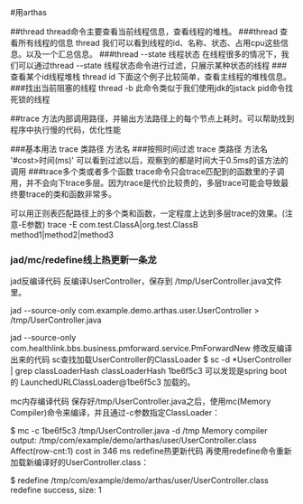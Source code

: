 #用arthas

##thread
thread命令主要查看当前线程信息，查看线程的堆栈。
###thread 查看所有线程的信息
thread 我们可以看到线程的id、名称、状态、占用cpu这些信息。以及一个汇总信息。
###thread --state 线程状态
在线程很多的情况下，我们可以通过thread --state 线程状态命令进行过滤，只展示某种状态的线程
###查看某个id线程堆栈
thread id
下面这个例子比较简单，查看主线程的堆栈信息。
###找出当前阻塞的线程
thread -b
此命令类似于我们使用jdk的jstack pid命令找死锁的线程

##trace
方法内部调用路径，并输出方法路径上的每个节点上耗时。可以帮助找到程序中执行慢的代码，优化性能

###基本用法
trace 类路径 方法名
###按照时间过滤
trace 类路径 方法名 '#cost>时间(ms)'
可以看到过滤以后，观察到的都是时间大于0.5ms的该方法的调用
###trace多个类或者多个函数
trace命令只会trace匹配到的函数里的子调用，并不会向下trace多层。因为trace是代价比较贵的，多层trace可能会导致最终要trace的类和函数非常多。

可以用正则表匹配路径上的多个类和函数，一定程度上达到多层trace的效果。(注意-E参数)
trace -E com.test.ClassA|org.test.ClassB method1|method2|method3

### jad/mc/redefine线上热更新一条龙
jad反编译代码
反编译UserController，保存到 /tmp/UserController.java文件里。

jad --source-only com.example.demo.arthas.user.UserController > /tmp/UserController.java

jad --source-only com.healthlink.bbs.business.pmforward.service.PmForwardNew
修改反编译出来的代码
sc查找加载UserController的ClassLoader
$ sc -d *UserController | grep classLoaderHash
 classLoaderHash   1be6f5c3
 可以发现是spring boot的 LaunchedURLClassLoader@1be6f5c3 加载的。
 
 mc内存编译代码
 保存好/tmp/UserController.java之后，使用mc(Memory Compiler)命令来编译，并且通过-c参数指定ClassLoader：
 
 $ mc -c 1be6f5c3 /tmp/UserController.java -d /tmp
 Memory compiler output:
 /tmp/com/example/demo/arthas/user/UserController.class
 Affect(row-cnt:1) cost in 346 ms
 redefine热更新代码
 再使用redefine命令重新加载新编译好的UserController.class：
 
 $ redefine /tmp/com/example/demo/arthas/user/UserController.class
 redefine success, size: 1
 



